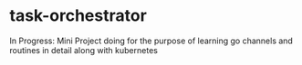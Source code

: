 # task-orchestrator
In Progress: Mini Project doing for the purpose of learning go channels and routines in detail along with kubernetes
